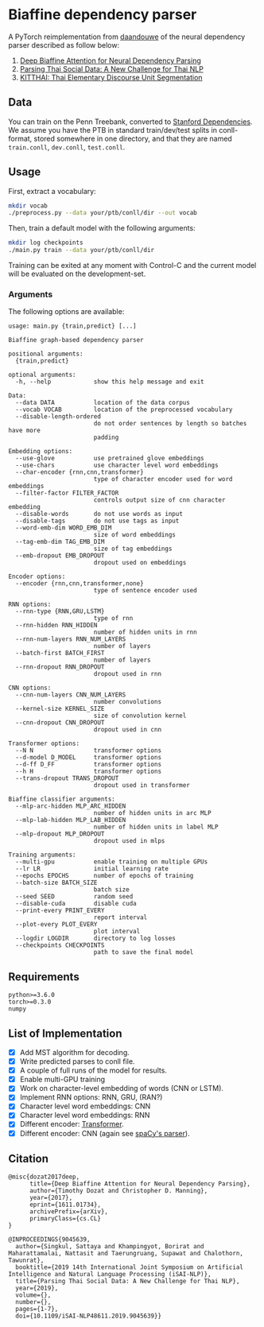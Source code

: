 # Biaffine dependency parser
A PyTorch reimplementation from [daandouwe](https://github.com/daandouwe/biaffine-dependency-parser) of the neural dependency parser described as follow below:
1. [Deep Biaffine Attention for Neural Dependency Parsing](https://arxiv.org/abs/1611.01734)
2. [Parsing Thai Social Data: A New Challenge for Thai NLP](https://ieeexplore.ieee.org/abstract/document/9045639)
3. [KITTHAI: Thai Elementary Discourse Unit Segmentation](https://aiforthai.in.th/)

## Data
You can train on the Penn Treebank, converted to [Stanford Dependencies](https://nlp.stanford.edu/software/stanford-dependencies.shtml). We assume you have the PTB in standard train/dev/test splits in conll-format, stored somewhere in one directory, and that they are named `train.conll`, `dev.conll`, `test.conll`.

## Usage
First, extract a vocabulary:
```bash
mkdir vocab
./preprocess.py --data your/ptb/conll/dir --out vocab
```

Then, train a default model with the following arguments:
```bash
mkdir log checkpoints
./main.py train --data your/ptb/conll/dir
```
Training can be exited at any moment with Control-C and the current model will be evaluated on the development-set.

### Arguments
The following options are available:
```
usage: main.py {train,predict} [...]

Biaffine graph-based dependency parser

positional arguments:
  {train,predict}

optional arguments:
  -h, --help            show this help message and exit

Data:
  --data DATA           location of the data corpus
  --vocab VOCAB         location of the preprocessed vocabulary
  --disable-length-ordered
                        do not order sentences by length so batches have more
                        padding

Embedding options:
  --use-glove           use pretrained glove embeddings
  --use-chars           use character level word embeddings
  --char-encoder {rnn,cnn,transformer}
                        type of character encoder used for word embeddings
  --filter-factor FILTER_FACTOR
                        controls output size of cnn character embedding
  --disable-words       do not use words as input
  --disable-tags        do not use tags as input
  --word-emb-dim WORD_EMB_DIM
                        size of word embeddings
  --tag-emb-dim TAG_EMB_DIM
                        size of tag embeddings
  --emb-dropout EMB_DROPOUT
                        dropout used on embeddings

Encoder options:
  --encoder {rnn,cnn,transformer,none}
                        type of sentence encoder used

RNN options:
  --rnn-type {RNN,GRU,LSTM}
                        type of rnn
  --rnn-hidden RNN_HIDDEN
                        number of hidden units in rnn
  --rnn-num-layers RNN_NUM_LAYERS
                        number of layers
  --batch-first BATCH_FIRST
                        number of layers
  --rnn-dropout RNN_DROPOUT
                        dropout used in rnn

CNN options:
  --cnn-num-layers CNN_NUM_LAYERS
                        number convolutions
  --kernel-size KERNEL_SIZE
                        size of convolution kernel
  --cnn-dropout CNN_DROPOUT
                        dropout used in cnn

Transformer options:
  --N N                 transformer options
  --d-model D_MODEL     transformer options
  --d-ff D_FF           transformer options
  --h H                 transformer options
  --trans-dropout TRANS_DROPOUT
                        dropout used in transformer

Biaffine classifier arguments:
  --mlp-arc-hidden MLP_ARC_HIDDEN
                        number of hidden units in arc MLP
  --mlp-lab-hidden MLP_LAB_HIDDEN
                        number of hidden units in label MLP
  --mlp-dropout MLP_DROPOUT
                        dropout used in mlps

Training arguments:
  --multi-gpu           enable training on multiple GPUs
  --lr LR               initial learning rate
  --epochs EPOCHS       number of epochs of training
  --batch-size BATCH_SIZE
                        batch size
  --seed SEED           random seed
  --disable-cuda        disable cuda
  --print-every PRINT_EVERY
                        report interval
  --plot-every PLOT_EVERY
                        plot interval
  --logdir LOGDIR       directory to log losses
  --checkpoints CHECKPOINTS
                        path to save the final model
  ```

## Requirements
```
python>=3.6.0
torch>=0.3.0
numpy
```

## List of Implementation
- [x] Add MST algorithm for decoding.
- [x] Write predicted parses to conll file.
- [x] A couple of full runs of the model for results.
- [x] Enable multi-GPU training
- [x] Work on character-level embedding of words (CNN or LSTM).
- [x] Implement RNN options: RNN, GRU, (RAN?)
- [x] Character level word embeddings: CNN
- [x] Character level word embeddings: RNN
- [x] Different encoder: [Transformer](http://nlp.seas.harvard.edu/2018/04/03/attention.html).
- [x] Different encoder: CNN (again see [spaCy's parser](https://spacy.io/api/)).

## Citation
```
@misc{dozat2017deep,
      title={Deep Biaffine Attention for Neural Dependency Parsing}, 
      author={Timothy Dozat and Christopher D. Manning},
      year={2017},
      eprint={1611.01734},
      archivePrefix={arXiv},
      primaryClass={cs.CL}
}

@INPROCEEDINGS{9045639,
  author={Singkul, Sattaya and Khampingyot, Borirat and Maharattamalai, Nattasit and Taerungruang, Supawat and Chalothorn, Tawunrat},
  booktitle={2019 14th International Joint Symposium on Artificial Intelligence and Natural Language Processing (iSAI-NLP)}, 
  title={Parsing Thai Social Data: A New Challenge for Thai NLP}, 
  year={2019},
  volume={},
  number={},
  pages={1-7},
  doi={10.1109/iSAI-NLP48611.2019.9045639}}
```
